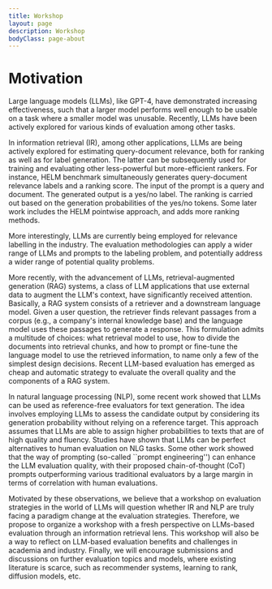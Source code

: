 ```yaml
---
title: Workshop
layout: page
description: Workshop
bodyClass: page-about
---
```


# Motivation

Large language models (LLMs), like GPT-4, have demonstrated increasing effectiveness, such that a larger model performs well enough to be usable on a task where a smaller model was unusable. Recently, LLMs have been actively explored for various kinds of evaluation among other tasks. 

In information retrieval (IR), among other applications, LLMs are being actively explored for estimating query-document relevance, both for ranking as well as for label generation. The latter can be subsequently used for training and evaluating other less-powerful but more-efficient rankers. For instance, HELM benchmark simultaneously generates query-document relevance labels and a ranking score. The input of the prompt is a query and document. The generated output is a yes/no label. The ranking is carried out based on the generation probabilities of the yes/no tokens. Some later work includes the HELM pointwise approach, and adds more ranking methods.

More interestingly, LLMs are currently being employed for relevance labelling in the industry. The evaluation methodologies can apply a wider range of LLMs and prompts to the labeling problem, and potentially address a wider range of potential quality problems.

More recently, with the advancement of LLMs, retrieval-augmented generation (RAG) systems, a class of LLM applications that use external data to augment the LLM's context, have significantly received attention. Basically, a RAG system consists of a retriever and a downstream language model. Given a user question, the retriever finds relevant passages from a corpus (e.g., a company's internal knowledge base) and the language model uses these passages to generate a response. This formulation admits a multitude of choices: what retrieval model to use, how to divide the documents into retrieval chunks, and how to prompt or fine-tune the language model to use the retrieved information, to name only a few of the simplest design decisions. Recent LLM-based evaluation has emerged as cheap and automatic strategy to evaluate the overall quality and the components of a RAG system.

In natural language processing (NLP), some recent work showed that LLMs can be used as reference-free evaluators for text generation. The idea involves employing LLMs to assess the candidate output by considering its generation probability without relying on a reference target. This approach assumes that LLMs are able to assign higher probabilities to texts that are of high quality and fluency. Studies have shown that LLMs can be perfect alternatives to human evaluation on NLG tasks. Some other work showed that the way of prompting (so-called ``prompt engineering'') can enhance the LLM evaluation quality, with their proposed chain-of-thought (CoT) prompts outperforming various traditional evaluators by a large margin in terms of correlation with human evaluations.

Motivated by these observations, we believe that a workshop on evaluation strategies in the world of LLMs will question whether IR and NLP are truly facing a paradigm change at the evaluation strategies. Therefore, we propose to organize a workshop with a fresh perspective on LLMs-based evaluation through an information retrieval lens. This workshop will also be a way to reflect on LLM-based evaluation benefits and challenges in academia and industry. Finally, we will encourage submissions and discussions on further evaluation topics and models, where existing literature is scarce, such as recommender systems, learning to rank, diffusion models, etc.
